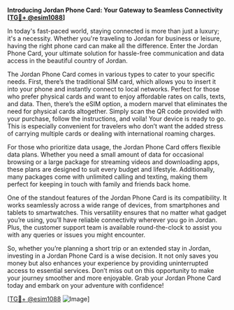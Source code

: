 **Introducing Jordan Phone Card: Your Gateway to Seamless Connectivity [[TG💪+ @esim1088](https://t.me/s/esim1088)]**

In today's fast-paced world, staying connected is more than just a luxury; it's a necessity. Whether you're traveling to Jordan for business or leisure, having the right phone card can make all the difference. Enter the Jordan Phone Card, your ultimate solution for hassle-free communication and data access in the beautiful country of Jordan.

The Jordan Phone Card comes in various types to cater to your specific needs. First, there’s the traditional SIM card, which allows you to insert it into your phone and instantly connect to local networks. Perfect for those who prefer physical cards and want to enjoy affordable rates on calls, texts, and data. Then, there’s the eSIM option, a modern marvel that eliminates the need for physical cards altogether. Simply scan the QR code provided with your purchase, follow the instructions, and voila! Your device is ready to go. This is especially convenient for travelers who don’t want the added stress of carrying multiple cards or dealing with international roaming charges.

For those who prioritize data usage, the Jordan Phone Card offers flexible data plans. Whether you need a small amount of data for occasional browsing or a large package for streaming videos and downloading apps, these plans are designed to suit every budget and lifestyle. Additionally, many packages come with unlimited calling and texting, making them perfect for keeping in touch with family and friends back home.

One of the standout features of the Jordan Phone Card is its compatibility. It works seamlessly across a wide range of devices, from smartphones and tablets to smartwatches. This versatility ensures that no matter what gadget you’re using, you’ll have reliable connectivity wherever you go in Jordan. Plus, the customer support team is available round-the-clock to assist you with any queries or issues you might encounter.

So, whether you’re planning a short trip or an extended stay in Jordan, investing in a Jordan Phone Card is a wise decision. It not only saves you money but also enhances your experience by providing uninterrupted access to essential services. Don’t miss out on this opportunity to make your journey smoother and more enjoyable. Grab your Jordan Phone Card today and embark on your adventure with confidence!

[[TG💪+ @esim1088](https://t.me/s/esim1088) ![Image](https://i.postimg.cc/Y0z9fWf4/image.png)]